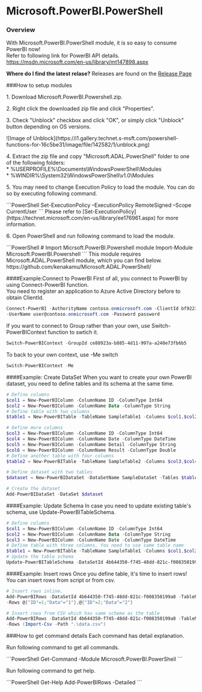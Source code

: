 # Microsoft.PowerBI.PowerShell

### Overview 
With Microsoft.PowerBI.PowerShell module, it is so easy to consume PowerBI now!<br/>
Refer to following link for PowerBI API details.<br/>
https://msdn.microsoft.com/en-us/library/mt147898.aspx

**Where do I find the latest relase?**
Releases are found on the [Release Page](https://github.com/kenakamu/Microsoft.PowerBI.PowerShell/releases)

###How to setup modules
<p>1. Download Microsoft.PowerBI.Powershell.zip.</p> 
<p>2. Right click the downloaded zip file and click "Properties". </p> 
<p>3. Check "Unblock" checkbox and click "OK", or simply click "Unblock" button depending on OS versions. </p> 
![Image of Unblock](https://i1.gallery.technet.s-msft.com/powershell-functions-for-16c5be31/image/file/142582/1/unblock.png)
<p>4. Extract the zip file and copy "Microsoft.ADAL.PowerShell" folder to one of the following folders:<br/>
  * %USERPROFILE%\Documents\WindowsPowerShell\Modules<br/>
  * %WINDIR%\System32\WindowsPowerShell\v1.0\Modules<br/>
<p>5. You may need to change Execution Policy to load the module. You can do so by executing following command. </p> 
```PowerShell
 Set-ExecutionPolicy –ExecutionPolicy RemoteSigned –Scope CurrentUser
```
Please refer to 
[Set-ExecutionPolicy](https://technet.microsoft.com/en-us/library/ee176961.aspx) 
for more information.
<p>6. Open PowerShell and run following command to load the module. </p> 
```PowerShell
# Import Micrsoft.PowerBI.Powershell module 
Import-Module Microsoft.PowerBI.Powershell
```
This module requires Microsoft.ADAL.PowerShell module, which you can find below.<br/>
https://github.com/kenakamu/Microsoft.ADAL.PowerShell/

####Example:Connect to PowerBI
First of all, you connect to PowerBI by using Connect-PowerBI function. <br/>
You need to register an application to Azure Active Directory before to obtain ClientId.
```PowerShell
Connect-PowerBI -AuthorityName contoso.onmicrosoft.com -ClientId bf922382-cdc4-43d4-995c-0f90ecdeda21 `
-UserName user@contoso.onmicrosoft.com -Password password
```

If you want to connect to Group rather than your own, use Switch-PowerBIContext function to swtich it.
```PowerShell
Switch-PowerBIContext -GroupId ce88923a-b885-4d11-997a-a240e73fb6b5
```
To back to your own context, use -Me switch
```PowerShell
Switch-PowerBIContext -Me
```
####Example: Create DataSet
When you want to create your own PowerBI dataset, you need to define tables and its schema at the same time.
```PowerShell
# Define columns
$col1 = New-PowerBIColumn -ColumnName ID -ColumnType Int64
$col2 = New-PowerBIColumn -ColumnName Data -ColumnType String
# Define table with two columns
$table1 = New-PowerBITable -TableName SampleTable1 -Columns $col1,$col2

# Define more columns
$col3 = New-PowerBIColumn -ColumnName ID -ColumnType Int64
$col4 = New-PowerBIColumn -ColumnName Date -ColumnType DateTime
$col5 = New-PowerBIColumn -ColumnName Detail -ColumnType String
$col6 = New-PowerBIColumn -ColumnName Result -ColumnType Double
# Define another table with four columns
$table2 = New-PowerBITable -TableName SampleTable2 -Columns $col3,$col4,$col5,$col6

# Define dataset with two tables
$dataset = New-PowerBIDataSet -DataSetName SampleDataSet -Tables $table1,$table2

# Create the dataset
Add-PowerBIDataSet -DataSet $dataset
```
####Example: Update Schema
In case you need to update existing table's schema, use Update-PowerBITableSchema.
```PowerShell
# Define columns
$col1 = New-PowerBIColumn -ColumnName ID -ColumnType Int64
$col2 = New-PowerBIColumn -ColumnName Data -ColumnType String
$col3 = New-PowerBIColumn -ColumnName Date -ColumnType DateTime
# Define table with three columns, You need to use same table name
$table1 = New-PowerBITable -TableName SampleTable1 -Columns $col1,$col2,$col3
# Update the table schema
Update-PowerBITableSchema -DataSetId 4b644350-f745-48dd-821c-f008350199a8 -TableName SampleTable1
```
####Example: Insert rows
Once you define table, it's time to insert rows! You can insert rows from script or from csv.
```PowerShell
# Insert rows inline.
Add-PowerBIRows -DataSetId 4b644350-f745-48dd-821c-f008350199a8 -TableName SampleTable1 `
-Rows @{"ID"=1;"Data"="1"},@{"ID"=2;"Data"="2"}

# Insert rows from CSV which has same schema as the table
Add-PowerBIRows -DataSetId 4b644350-f745-48dd-821c-f008350199a8 -TableName SampleTable1 `
-Rows (Import-Csv -Path ".\data.csv")
```
###How to get command details
Each command has detail explanation.
<p>Run following command to get all commands.</p>
```PowerShell
Get-Command -Module Microsoft.PowerBI.PowerShell
```
<p>Run following command to get help.</p>
```PowerShell
Get-Help Add-PowerBIRows -Detailed
```

